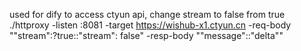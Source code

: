 used for dify to access ctyun api, change stream to false from true
./httproxy  -listen :8081 -target https://wishub-x1.ctyun.cn -req-body "\"stream\":?true::\"stream\": false" -resp-body "\"message\"::\"delta\""

